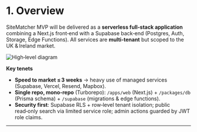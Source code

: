 # 1. Overview

SiteMatcher MVP will be delivered as a **serverless full‑stack application** combining a Next.js front‑end with a Supabase back‑end (Postgres, Auth, Storage, Edge Functions).  All services are **multi‑tenant** but scoped to the UK & Ireland market.

![High‑level diagram](link-to-lucid-or-figma-diagram)

**Key tenets**

* **Speed to market ≤ 3 weeks** → heavy use of managed services (Supabase, Vercel, Resend, Mapbox).
* **Single repo, mono‑repo** (Turborepo): `/apps/web` (Next.js) + `/packages/db` (Prisma schema) + `/supabase` (migrations & edge functions).
* **Security first**: Supabase RLS + row‑level tenant isolation; public read‑only search via limited service role; admin actions guarded by JWT role claims.

---
